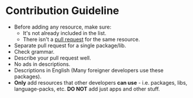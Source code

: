 # Contribution Guideline

 - Before adding any resource, make sure:
   - It's not already included in the list.
   - There isn't a [pull request](https://github.com/Stichoza/awesome-georgia/pulls) for the same resource.
 - Separate pull request for a single package/lib.
 - Check grammar.
 - Describe your pull request well.
 - No ads in descriptions.
 - Descriptions in English (Many foreigner developers use these packages).
 - **Only** add resources that other developers **can use** - i.e. packages, libs, language-packs, etc. **DO NOT** add just apps and other stuff.
